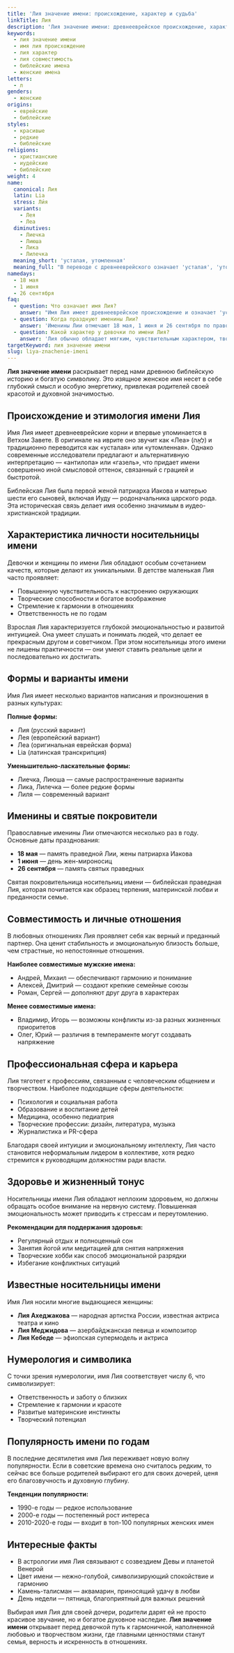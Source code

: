 ```yaml
---
title: 'Лия значение имени: происхождение, характер и судьба'
linkTitle: Лия
description: 'Лия значение имени: древнееврейское происхождение, характеристика личности, совместимость, именины и интересные факты об этом библейском имени.'
keywords:
  - лия значение имени
  - имя лия происхождение
  - лия характер
  - лия совместимость
  - библейские имена
  - женские имена
letters:
  - л
genders:
  - женские
origins:
  - еврейские
  - библейские
styles:
  - красивые
  - редкие
  - библейские
religions:
  - христианские
  - иудейские
  - библейские
weight: 4
name:
  canonical: Лия
  latin: Lia
  stress: Ли́я
  variants:
    - Лея
    - Леа
  diminutives:
    - Лиечка
    - Лиюша
    - Лика
    - Лилечка
  meaning_short: 'усталая, утомленная'
  meaning_full: "В переводе с древнееврейского означает 'усталая', 'утомленная', также интерпретируется как 'антилопа', 'газель'"
namedays:
  - 18 мая
  - 1 июня
  - 26 сентября
faq:
  - question: Что означает имя Лия?
    answer: "Имя Лия имеет древнееврейское происхождение и означает 'усталая' или 'утомленная'. Также существует интерпретация 'антилопа' или 'газель', символизирующая грацию и красоту."
  - question: Когда празднуют именины Лии?
    answer: 'Именины Лии отмечают 18 мая, 1 июня и 26 сентября по православному календарю, в честь святых жен-мироносиц.'
  - question: Какой характер у девочки по имени Лия?
    answer: 'Лия обычно обладает мягким, чувствительным характером, творческими способностями и развитой интуицией. Она эмоциональна, но в то же время практична и ответственна.'
targetKeyword: лия значение имени
slug: liya-znachenie-imeni
---
```


**Лия значение имени** раскрывает перед нами древнюю библейскую историю и богатую символику. Это изящное женское имя несет в себе глубокий смысл и особую энергетику, привлекая родителей своей красотой и духовной значимостью.

## Происхождение и этимология имени Лия

Имя Лия имеет древнееврейские корни и впервые упоминается в Ветхом Завете. В оригинале на иврите оно звучит как «Леа» (לֵאָה) и традиционно переводится как «усталая» или «утомленная». Однако современные исследователи предлагают и альтернативную интерпретацию — «антилопа» или «газель», что придает имени совершенно иной смысловой оттенок, связанный с грацией и быстротой.

Библейская Лия была первой женой патриарха Иакова и матерью шести его сыновей, включая Иуду — родоначальника царского рода. Эта историческая связь делает имя особенно значимым в иудео-христианской традиции.

## Характеристика личности носительницы имени

Девочки и женщины по имени Лия обладают особым сочетанием качеств, которые делают их уникальными. В детстве маленькая Лия часто проявляет:

- Повышенную чувствительность к настроению окружающих
- Творческие способности и богатое воображение
- Стремление к гармонии в отношениях
- Ответственность не по годам

Взрослая Лия характеризуется глубокой эмоциональностью и развитой интуицией. Она умеет слушать и понимать людей, что делает ее прекрасным другом и советчиком. При этом носительницы этого имени не лишены практичности — они умеют ставить реальные цели и последовательно их достигать.

## Формы и варианты имени

Имя Лия имеет несколько вариантов написания и произношения в разных культурах:

**Полные формы:**

- Лия (русский вариант)
- Лея (европейский вариант)
- Леа (оригинальная еврейская форма)
- Lia (латинская транскрипция)

**Уменьшительно-ласкательные формы:**

- Лиечка, Лиюша — самые распространенные варианты
- Лика, Лилечка — более редкие формы
- Лиля — современный вариант

## Именины и святые покровители

Православные именины Лии отмечаются несколько раз в году. Основные даты празднования:

- **18 мая** — память праведной Лии, жены патриарха Иакова
- **1 июня** — день жен-мироносиц
- **26 сентября** — память святых праведных

Святая покровительница носительниц имени — библейская праведная Лия, которая почитается как образец терпения, материнской любви и преданности семье.

## Совместимость и личные отношения

В любовных отношениях Лия проявляет себя как верный и преданный партнер. Она ценит стабильность и эмоциональную близость больше, чем страстные, но непостоянные отношения.

**Наиболее совместимые мужские имена:**

- Андрей, Михаил — обеспечивают гармонию и понимание
- Алексей, Дмитрий — создают крепкие семейные союзы
- Роман, Сергей — дополняют друг друга в характерах

**Менее совместимые имена:**

- Владимир, Игорь — возможны конфликты из-за разных жизненных приоритетов
- Олег, Юрий — различия в темпераменте могут создавать напряжение

## Профессиональная сфера и карьера

Лия тяготеет к профессиям, связанным с человеческим общением и творчеством. Наиболее подходящие сферы деятельности:

- Психология и социальная работа
- Образование и воспитание детей
- Медицина, особенно педиатрия
- Творческие профессии: дизайн, литература, музыка
- Журналистика и PR-сфера

Благодаря своей интуиции и эмоциональному интеллекту, Лия часто становится неформальным лидером в коллективе, хотя редко стремится к руководящим должностям ради власти.

## Здоровье и жизненный тонус

Носительницы имени Лия обладают неплохим здоровьем, но должны обращать особое внимание на нервную систему. Повышенная эмоциональность может приводить к стрессам и переутомлению.

**Рекомендации для поддержания здоровья:**

- Регулярный отдых и полноценный сон
- Занятия йогой или медитацией для снятия напряжения
- Творческие хобби как способ эмоциональной разрядки
- Избегание конфликтных ситуаций

## Известные носительницы имени

Имя Лия носили многие выдающиеся женщины:

- **Лия Ахеджакова** — народная артистка России, известная актриса театра и кино
- **Лия Меджидова** — азербайджанская певица и композитор
- **Лия Кебеде** — эфиопская супермодель и актриса

## Нумерология и символика

С точки зрения нумерологии, имя Лия соответствует числу 6, что символизирует:

- Ответственность и заботу о близких
- Стремление к гармонии и красоте
- Развитые материнские инстинкты
- Творческий потенциал

## Популярность имени по годам

В последние десятилетия имя Лия переживает новую волну популярности. Если в советские времена оно считалось редким, то сейчас все больше родителей выбирают его для своих дочерей, ценя его благозвучность и духовную глубину.

**Тенденции популярности:**

- 1990-е годы — редкое использование
- 2000-е годы — постепенный рост интереса
- 2010-2020-е годы — входит в топ-100 популярных женских имен

## Интересные факты

- В астрологии имя Лия связывают с созвездием Девы и планетой Венерой
- Цвет имени — нежно-голубой, символизирующий спокойствие и гармонию
- Камень-талисман — аквамарин, приносящий удачу в любви
- День недели — пятница, благоприятный для важных решений

Выбирая имя Лия для своей дочери, родители дарят ей не просто красивое звучание, но и богатое духовное наследие. **Лия значение имени** открывает перед девочкой путь к гармоничной, наполненной любовью и творчеством жизни, где главными ценностями станут семья, верность и искренность в отношениях.

